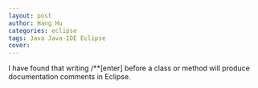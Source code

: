 ```yaml
---
layout: post
author: Hang Hu
categories: eclipse
tags: Java Java-IDE Eclipse 
cover: 
---
```


I have found that writing /**[enter] before a class or method will produce documentation comments in Eclipse. 
